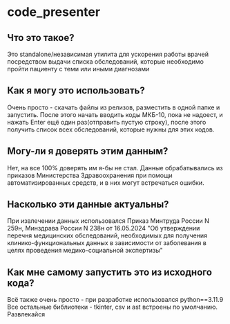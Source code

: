 # code_presenter

## Что это такое?
Это standalone/независимая утилита для ускорения работы врачей посредством выдачи списка обследований, которые необходимо пройти пациенту с теми или иными диагнозами  
  
## Как я могу это использовать?
Очень просто - скачать файлы из релизов, разместить в одной папке и запустить. После этого начать вводить коды МКБ-10, пока не надоест, и нажать Enter ещё один раз(отправить пустую строку), после этого получить список всех обследований, которые нужны для этих кодов.  
  
## Могу-ли я доверять этим данным?
Нет, на все 100% доверять им я-бы не стал. Данные обрабатывались из приказов Министерства Здравоохранения при помощи автоматизированных средств, и в них могут встречаться ошибки.  
  
## Насколько эти данные актуальны?
При извлечении данных использовался Приказ Минтруда России N 259н, Минздрава России N 238н от 16.05.2024 "Об утверждении перечня медицинских обследований, необходимых для получения клинико-функциональных данных в зависимости от заболевания в целях проведения медико-социальной экспертизы"  
  
## Как мне самому запустить это из исходного кода?
Всё также очень просто - при разработке использовался python==3.11.9  
Все остальные библиотеки - tkinter, csv и ast встроены по умолчанию. Развлекайся  

